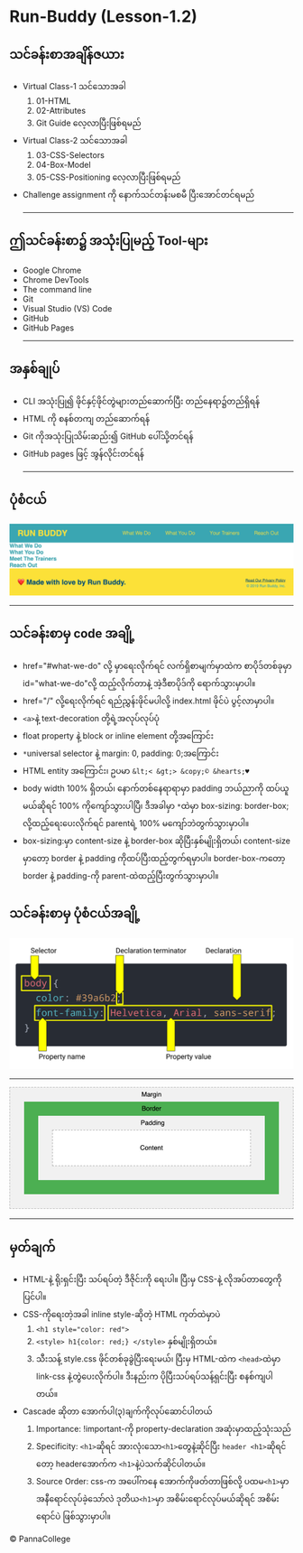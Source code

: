 # Run-Buddy (Lesson-1.2)

## သင်ခန်းစာအချိန်ဇယား
- Virtual Class-1 သင်သောအခါ
    1. 01-HTML
    2. 02-Attributes
    3. Git Guide လေ့လာပြီးဖြစ်ရမည်
- Virtual Class-2 သင်သောအခါ         
    1. 03-CSS-Selectors 
    2. 04-Box-Model
    3. 05-CSS-Positioning လေ့လာပြီးဖြစ်ရမည်
- Challenge assignment ကို နောက်သင်တန်းမစမီ ပြီးအောင်တင်ရမည်<hr>

## ဤသင်ခန်းစာ၌ အသုံးပြုမည့် Tool-များ
- Google Chrome
- Chrome DevTools
- The command line
- Git
- Visual Studio (VS) Code
- GitHub
- GitHub Pages<hr>

## အနှစ်ချုပ်
- CLI အသုံးပြု၍ ဖိုင်နှင့်ဖိုင်တွဲများတည်ဆောက်ပြီး တည်နေရာ၌တည်ရှိရန်
- HTML ကို စနစ်တကျ တည်ဆောက်ရန်
- Git ကိုအသုံးပြုသိမ်းဆည်း၍ GitHub ပေါ်သို့တင်ရန်
- GitHub pages ဖြင့် အွန်လိုင်းတင်ရန်<hr>

## ပုံစံငယ်
![mockUp](./assets/images/025-step-2-complete.jpg)<br><hr>

## သင်ခန်းစာမှ code အချို့
- href="#what-we-do" လို့ <a>မှာရေးလိုက်ရင် လက်ရှိစာမျက်မှာထဲက စာပိုဒ်တစ်ခုမှာ id="what-we-do"လို့ ထည့်လိုက်တာနဲ့ အဲ့ဒီစာပိုဒ်ကို ရောက်သွားမှာပါ။
- href="/" လို့ရေးလိုက်ရင် ရည်ညွှန်းဖိုင်မပါလို့ index.html ဖိုင်ပဲ ပွင့်လာမှာပါ။
- ```<a>```နဲ့ text-decoration တို့ရဲ့အလုပ်လုပ်ပုံ
- float property နဲ့ block or inline element တို့အကြောင်း
- ```*```universal selector နဲ့ margin: 0, padding: 0;အကြောင်း
- HTML entity အကြောင်း၊ ဥပမာ ```&lt;< &gt;> &copy;© &hearts;♥```
- body width 100% ရှိတယ်၊ နောက်တစ်နေရာရာမှာ padding ဘယ်ညာကို ထပ်ယူမယ်ဆိုရင် 100% ကိုကျော်သွားပါပြီ၊ ဒီအခါမှာ ​```*```ထဲမှာ box-sizing: border-box; လို့ထည့်ရေးပေးလိုက်ရင် parentရဲ့ 100% မကျော်ဘဲတွက်သွားမှာပါ။
- box-sizing:မှာ content-size နဲ့ border-box ဆိုပြီးနှစ်မျိုးရှိတယ်၊ content-size မှာတော့ border နဲ့ padding ကိုထပ်ပြီးထည့်တွက်ရမှာပါ။ border-box-ကတော့ border နဲ့ padding-ကို parent-ထဲထည့်ပြီးတွက်သွားမှာပါ။

## သင်ခန်းစာမှ ပုံစံငယ်အချို့
![css-syntax](./assets/images/300-css-syntax.jpg)<br><hr>
![box-model](./assets/images/103-box-model.jpg)<br><hr>

## မှတ်ချက်
* HTML-နဲ့ ရိုးရှင်းပြီး သပ်ရပ်တဲ့ ဒီဇိုင်းကို ရေးပါ။ ပြီးမှ CSS-နဲ့ လိုအပ်တာတွေကို ပြင်ပါ။
* CSS-ကိုရေးတဲ့အခါ inline style-ဆိုတဲ့ HTML ကုတ်ထဲမှာပဲ 
    1. ```<h1 style="color: red">```
    2. ```<style> h1{color: red;} </style>``` နှစ်မျိုးရှိတယ်။
    3. သီးသန့် style.css ဖိုင်တစ်ခုခွဲပြီးရေးမယ်၊ ပြီးမှ HTML-ထဲက ```<head>```ထဲမှာ link-css နဲ့တွဲပေးလိုက်ပါ။ ဒီးနည်းက ပိုပြီးသပ်ရပ်သန့်ရှင်းပြီး စနစ်ကျပါတယ်။
* Cascade ဆိုတာ အောက်ပါ(၃)ချက်ကိုလုပ်ဆောင်ပါတယ်
    1. Importance: !important-ကို property-declaration အဆုံးမှာထည့်သုံးသည်
    2. Specificity: ```<h1>```ဆိုရင် အားလုံးသော```<h1>```တွေနဲ့ဆိုင်ပြီး  ```header <h1>```ဆိုရင်တော့ headerအောက်က ```<h1>```နဲ့ပဲသက်ဆိုင်ပါတယ်။
    3. Source Order: css-က အပေါ်ကနေ အောက်ကိုဖတ်တာဖြစ်လို့ ပထမ```<h1>```မှာ အနီရောင်လုပ်ခဲ့သော်လဲ ဒုတိယ```<h1>```မှာ အစိမ်းရောင်လုပ်မယ်ဆိုရင် အစိမ်းရောင်ပဲ ဖြစ်သွားမှာပါ။




© PannaCollege
